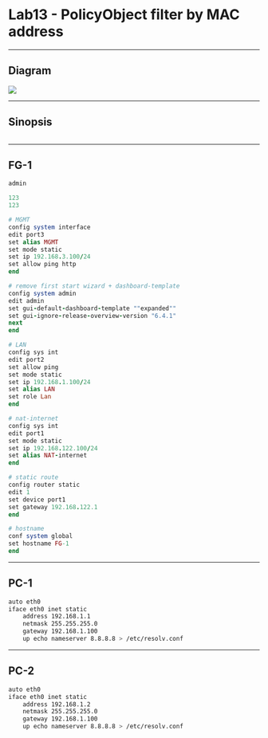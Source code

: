 # Lab13 - PolicyObject filter by MAC address

---

## Diagram
[<img src="https://i.imgur.com/AOrMDJ7.png">](https://i.imgur.com/AOrMDJ7.png)

---

## Sinopsis
````md
````

---

## FG-1
````ruby
admin

123
123

# MGMT
config system interface
edit port3
set alias MGMT
set mode static
set ip 192.168.3.100/24
set allow ping http
end

# remove first start wizard + dashboard-template
config system admin
edit admin
set gui-default-dashboard-template ""expanded""
set gui-ignore-release-overview-version "6.4.1"
next
end

# LAN
config sys int
edit port2
set allow ping
set mode static
set ip 192.168.1.100/24
set alias LAN
set role Lan
end

# nat-internet
config sys int
edit port1
set mode static
set ip 192.168.122.100/24
set alias NAT-internet
end

# static route
config router static
edit 1
set device port1
set gateway 192.168.122.1
end

# hostname
conf system global
set hostname FG-1
end

````

---

## PC-1
````bash
auto eth0
iface eth0 inet static
	address 192.168.1.1
	netmask 255.255.255.0
	gateway 192.168.1.100
	up echo nameserver 8.8.8.8 > /etc/resolv.conf
````

---

## PC-2
````bash
auto eth0
iface eth0 inet static
	address 192.168.1.2
	netmask 255.255.255.0
	gateway 192.168.1.100
	up echo nameserver 8.8.8.8 > /etc/resolv.conf
````
